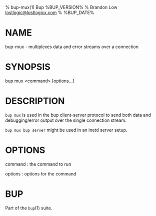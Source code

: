 % bup-mux(1) Bup %BUP_VERSION%
% Brandon Low <lostlogic@lostlogicx.com>
% %BUP_DATE%

# NAME

bup-mux - multiplexes data and error streams over a connection

# SYNOPSIS

bup mux \<command\> [options...]

# DESCRIPTION

`bup mux` is used in the bup client-server protocol to
send both data and debugging/error output over the single
connection stream.

`bup mux bup server` might be used in an inetd server setup.

# OPTIONS

command
:   the command to run

options
:   options for the command

# BUP

Part of the `bup`(1) suite.
